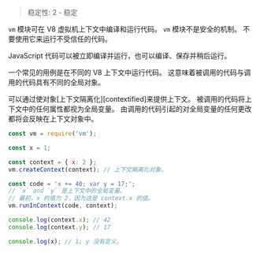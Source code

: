 
> 稳定性: 2 - 稳定

<!--name=vm-->

`vm` 模块可在 V8 虚拟机上下文中编译和运行代码。 
`vm` 模块不是安全的机制。 
不要使用它来运行不受信任的代码。

JavaScript 代码可以被立即编译并运行，也可以编译、保存并稍后运行。

一个常见的用例是在不同的 V8 上下文中运行代码。 
这意味着被调用的代码与调用的代码具有不同的全局对象。

可以通过使对象[上下文隔离化][contextified]来提供上下文。 
被调用的代码将上下文中的任何属性都视为全局变量。 
由调用的代码引起的对全局变量的任何更改都将会反映在上下文对象中。

```js
const vm = require('vm');

const x = 1;

const context = { x: 2 };
vm.createContext(context); // 上下文隔离化对象。

const code = 'x += 40; var y = 17;';
// `x` and `y` 是上下文中的全局变量。
// 最初，x 的值为 2，因为这是 context.x 的值。
vm.runInContext(code, context);

console.log(context.x); // 42
console.log(context.y); // 17

console.log(x); // 1; y 没有定义。
```

